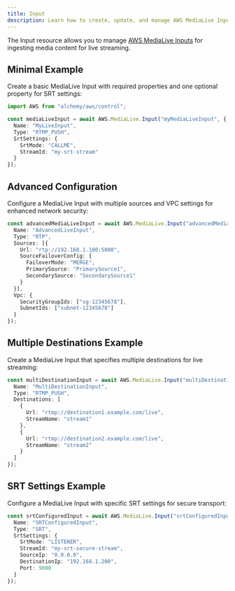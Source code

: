 ```yaml
---
title: Input
description: Learn how to create, update, and manage AWS MediaLive Inputs using Alchemy Cloud Control.
---
```



The Input resource allows you to manage [AWS MediaLive Inputs](https://docs.aws.amazon.com/medialive/latest/userguide/) for ingesting media content for live streaming.

## Minimal Example

Create a basic MediaLive Input with required properties and one optional property for SRT settings:

```ts
import AWS from "alchemy/aws/control";

const mediaLiveInput = await AWS.MediaLive.Input("myMediaLiveInput", {
  Name: "MyLiveInput",
  Type: "RTMP_PUSH",
  SrtSettings: {
    SrtMode: "CALLME",
    StreamId: "my-srt-stream"
  }
});
```

## Advanced Configuration

Configure a MediaLive Input with multiple sources and VPC settings for enhanced network security:

```ts
const advancedMediaLiveInput = await AWS.MediaLive.Input("advancedMediaLiveInput", {
  Name: "AdvancedLiveInput",
  Type: "RTP",
  Sources: [{
    Url: "rtp://192.168.1.100:5000",
    SourceFailoverConfig: {
      FailoverMode: "MERGE",
      PrimarySource: "PrimarySource1",
      SecondarySource: "SecondarySource1"
    }
  }],
  Vpc: {
    SecurityGroupIds: ["sg-12345678"],
    SubnetIds: ["subnet-12345678"]
  }
});
```

## Multiple Destinations Example

Create a MediaLive Input that specifies multiple destinations for live streaming:

```ts
const multiDestinationInput = await AWS.MediaLive.Input("multiDestinationInput", {
  Name: "MultiDestinationInput",
  Type: "RTMP_PUSH",
  Destinations: [
    {
      Url: "rtmp://destination1.example.com/live",
      StreamName: "stream1"
    },
    {
      Url: "rtmp://destination2.example.com/live",
      StreamName: "stream2"
    }
  ]
});
```

## SRT Settings Example

Configure a MediaLive Input with specific SRT settings for secure transport:

```ts
const srtConfiguredInput = await AWS.MediaLive.Input("srtConfiguredInput", {
  Name: "SRTConfiguredInput",
  Type: "SRT",
  SrtSettings: {
    SrtMode: "LISTENER",
    StreamId: "my-srt-secure-stream",
    SourceIp: "0.0.0.0",
    DestinationIp: "192.168.1.200",
    Port: 9000
  }
});
```
